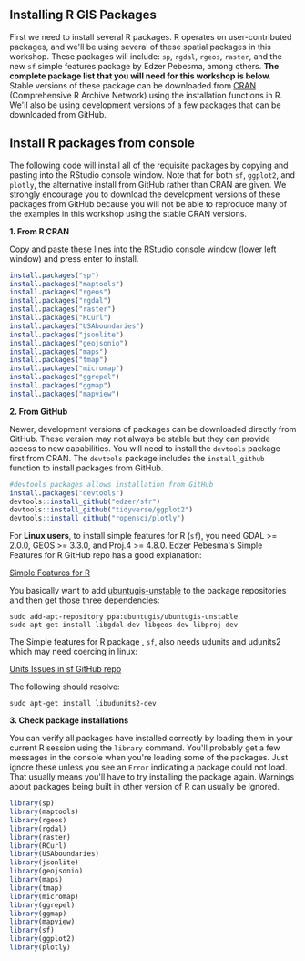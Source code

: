 
## Installing R GIS Packages

First we need to install several R packages. R operates on user-contributed packages, and we'll be using several of these spatial packages in this workshop. These packages will include: `sp`, `rgdal`, `rgeos`, `raster`, and the new `sf` simple features package by Edzer Pebesma, among others.  __The complete package list that you will need for this workshop is below.__ Stable versions of these package can be downloaded from [CRAN](https://cran.r-project.org/) (Comprehensive R Archive Network) using the installation functions in R.  We'll also be using development versions of a few packages that can be downloaded from GitHub.  

## Install R packages from console

The following code will install all of the requisite packages by copying and pasting into the RStudio console window. Note that for both `sf`, `ggplot2`, and `plotly`, the alternative install from GitHub rather than CRAN are given.  We strongly encourage you to download the development versions of these packages from GitHub because you will not be able to reproduce many of the examples in this workshop using the stable CRAN versions.

**1. From R CRAN**

Copy and paste these lines into the RStudio console window (lower left window) and press enter to install.

```r
install.packages("sp")
install.packages("maptools")
install.packages("rgeos")
install.packages("rgdal")
install.packages("raster")
install.packages("RCurl")
install.packages("USAboundaries")
install.packages("jsonlite")
install.packages("geojsonio")
install.packages("maps")
install.packages("tmap")
install.packages("micromap")
install.packages("ggrepel")
install.packages("ggmap")
install.packages("mapview")
```

**2. From GitHub**

Newer, development versions of packages can be downloaded directly from GitHub. These version may not always be stable but they can provide access to new capabilities. You will need to install the `devtools` package first from CRAN.  The `devtools` package includes the `install_github` function to install packages from GitHub. 

```r
#devtools packages allows installation from GitHub
install.packages("devtools")
devtools::install_github("edzer/sfr")
devtools::install_github("tidyverse/ggplot2")
devtools::install_github("ropensci/plotly")
```

For __Linux users__, to install simple features for R (`sf`), you need GDAL >= 2.0.0, GEOS >= 3.3.0, and Proj.4 >=  4.8.0.  Edzer Pebesma's Simple Features for R GitHub repo has a good explanation:

[Simple Features for R](https://github.com/edzer/sfr)

You basically want to add [ubuntugis-unstable](http://ppa.launchpad.net/ubuntugis/ubuntugis-unstable/ubuntu/) to the package repositories and then get those three dependencies:

```
sudo add-apt-repository ppa:ubuntugis/ubuntugis-unstable
sudo apt-get install libgdal-dev libgeos-dev libproj-dev
```

The Simple features for R package , `sf`, also needs udunits and udunits2 which may need coercing in linux:

[Units Issues in sf GitHub repo](https://github.com/edzer/units/issues/1)

The following should resolve:

```
sudo apt-get install libudunits2-dev
```

**3. Check package installations**

You can verify all packages have installed correctly by loading them in your current R session using the `library` command.  You'll probably get a few messages in the console when you're loading some of the packages.  Just ignore these unless you see an `Error` indicating a package could not load.  That usually means you'll have to try installing the package again.  Warnings about packages being built in other version of R can usually be ignored. 

```r
library(sp)
library(maptools)
library(rgeos)
library(rgdal)
library(raster)
library(RCurl)
library(USAboundaries)
library(jsonlite)
library(geojsonio)
library(maps)
library(tmap)
library(micromap)
library(ggrepel)
library(ggmap)
library(mapview)
library(sf)
library(ggplot2)
library(plotly)
```


